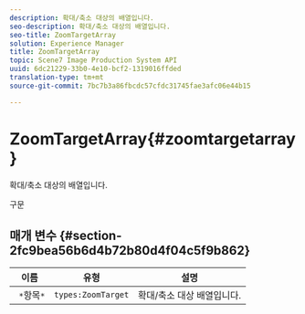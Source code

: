 ```yaml
---
description: 확대/축소 대상의 배열입니다.
seo-description: 확대/축소 대상의 배열입니다.
seo-title: ZoomTargetArray
solution: Experience Manager
title: ZoomTargetArray
topic: Scene7 Image Production System API
uuid: 6dc21229-33b0-4e10-bcf2-1319016ffded
translation-type: tm+mt
source-git-commit: 7bc7b3a86fbcdc57cfdc31745fae3afc06e44b15

---
```



# ZoomTargetArray{#zoomtargetarray}

확대/축소 대상의 배열입니다.

구문

## 매개 변수 {#section-2fc9bea56b6d4b72b80d4f04c5f9b862}

| 이름 | 유형 | 설명 |
|---|---|---|
| ` *`항목`*` | `types:ZoomTarget` | 확대/축소 대상 배열입니다. |

